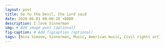 ```yaml
---
layout: post
title: Go to the Devil, the Lord said
date: 2020-06-01 08:00:20 +0800
description: I love Sinnerman
img: # Add image post (optional)
fig-caption: # Add figcaption (optional)
tags: [Nina Simone, Sinnerman, Music, American music, Civil rights art]
---
```



